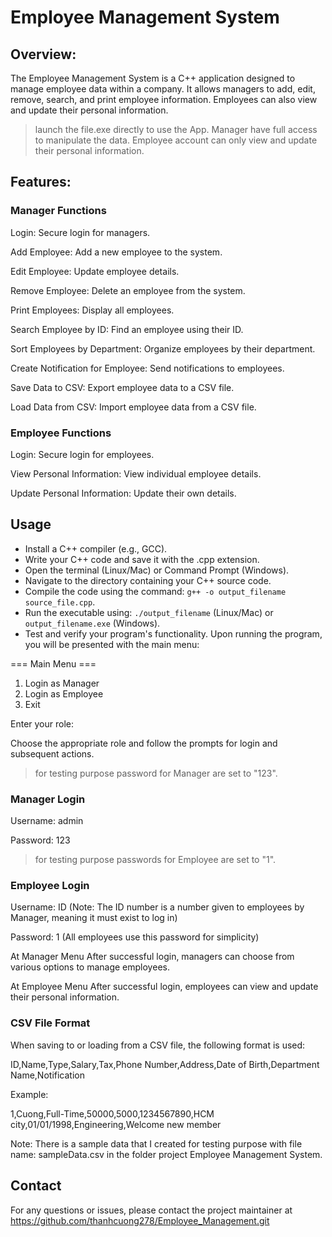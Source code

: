 # Employee Management System

## Overview:
The Employee Management System is a C++ application designed to manage employee data within a company. It allows managers to add, edit, remove, search, and print employee information. Employees can also view and update their personal information.

>launch the file.exe directly to use the App.
>Manager have full access to manipulate the data.
>Employee account can only view and update their personal information.

## Features:
### Manager Functions
Login: Secure login for managers.

Add Employee: Add a new employee to the system.

Edit Employee: Update employee details.

Remove Employee: Delete an employee from the system.

Print Employees: Display all employees.

Search Employee by ID: Find an employee using their ID.

Sort Employees by Department: Organize employees by their department.

Create Notification for Employee: Send notifications to employees.

Save Data to CSV: Export employee data to a CSV file.

Load Data from CSV: Import employee data from a CSV file.

### Employee Functions
Login: Secure login for employees.

View Personal Information: View individual employee details.

Update Personal Information: Update their own details.

## Usage
- Install a C++ compiler (e.g., GCC).
- Write your C++ code and save it with the .cpp extension.
- Open the terminal (Linux/Mac) or Command Prompt (Windows).
- Navigate to the directory containing your C++ source code.
- Compile the code using the command: `g++ -o output_filename source_file.cpp`.
- Run the executable using: `./output_filename` (Linux/Mac) or `output_filename.exe` (Windows).
- Test and verify your program's functionality.
Upon running the program, you will be presented with the main menu:

=== Main Menu ===
1. Login as Manager
2. Login as Employee
3. Exit

Enter your role:

Choose the appropriate role and follow the prompts for login and subsequent actions.
>for testing purpose password for Manager are set to "123".
### Manager Login
Username: admin

Password: 123

>for testing purpose passwords for Employee are set to "1".
### Employee Login
Username: ID (Note: The ID number is a number given to employees by Manager, meaning it must exist to log in)

Password: 1 (All employees use this password for simplicity)

At Manager Menu
After successful login, managers can choose from various options to manage employees.

At Employee Menu
After successful login, employees can view and update their personal information.

### CSV File Format
When saving to or loading from a CSV file, the following format is used:

ID,Name,Type,Salary,Tax,Phone Number,Address,Date of Birth,Department Name,Notification

Example:

1,Cuong,Full-Time,50000,5000,1234567890,HCM city,01/01/1998,Engineering,Welcome new member

Note: There is a sample data that I created for testing purpose with file name: sampleData.csv in the folder project Employee Management System.

## Contact
For any questions or issues, please contact the project maintainer at https://github.com/thanhcuong278/Employee_Management.git










